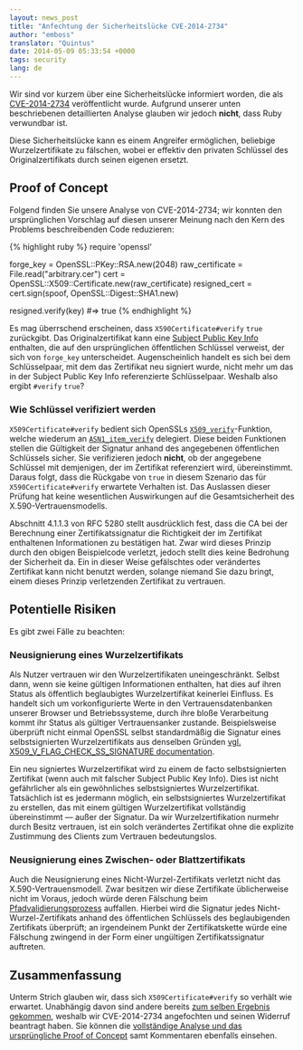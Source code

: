 ```yaml
---
layout: news_post
title: "Anfechtung der Sicherheitslücke CVE-2014-2734"
author: "emboss"
translator: "Quintus"
date: 2014-05-09 05:33:54 +0000
tags: security
lang: de
---
```


Wir sind vor kurzem über eine Sicherheitslücke informiert worden, die
als
[CVE-2014-2734](http://cve.mitre.org/cgi-bin/cvename.cgi?name=CVE-2014-2734)
veröffentlicht wurde. Aufgrund unserer unten beschriebenen
detaillierten Analyse glauben wir jedoch **nicht**, dass Ruby
verwundbar ist.

Diese Sicherheitslücke kann es einem Angreifer ermöglichen, beliebige
Wurzelzertifikate zu fälschen, wobei er effektiv den privaten
Schlüssel des Originalzertifikats durch seinen eigenen ersetzt.

## Proof of Concept

Folgend finden Sie unsere Analyse von CVE-2014-2734; wir konnten den
ursprünglichen Vorschlag auf diesen unserer Meinung nach den Kern des
Problems beschreibenden Code reduzieren:

{% highlight ruby %}
require 'openssl'

forge_key = OpenSSL::PKey::RSA.new(2048)
raw_certificate = File.read("arbitrary.cer")
cert = OpenSSL::X509::Certificate.new(raw_certificate)
resigned_cert = cert.sign(spoof, OpenSSL::Digest::SHA1.new)

resigned.verify(key) #=> true
{% endhighlight %}

Es mag überrschend erscheinen, dass `X590Certificate#verify` `true`
zurückgibt. Das Originalzertifikat kann eine [Subject Public Key
Info](http://tools.ietf.org/html/rfc5280#section-4.1.2.7) enthalten,
die auf den ursprünglichen öffentlichen Schlüssel verweist, der sich
von `forge_key` unterscheidet. Augenscheinlich handelt es sich bei dem
Schlüsselpaar, mit dem das Zertifikat neu signiert wurde, nicht mehr um
das in der Subject Public Key Info referenzierte
Schlüsselpaar. Weshalb also ergibt `#verify` `true`?

### Wie Schlüssel verifiziert werden

`X509Certificate#verify` bedient sich OpenSSLs
[`X509_verify`](https://github.com/openssl/openssl/blob/master/crypto/x509/x_all.c#L74)-Funktion,
welche wiederum an
[`ASN1_item_verify`](https://github.com/openssl/openssl/blob/master/crypto/asn1/a_verify.c#L134)
delegiert. Diese beiden Funktionen stellen die Gültigkeit der Signatur
anhand des angegebenen öffentlichen Schlüssels sicher. Sie verifizieren
jedoch **nicht**, ob der angegebene Schlüssel mit demjenigen, der im
Zertifikat referenziert wird, übereinstimmt. Daraus folgt, dass die
Rückgabe von `true` in diesem Szenario das für
`X590Certificate#verify` erwartete Verhalten ist. Das Auslassen dieser
Prüfung hat keine wesentlichen Auswirkungen auf die Gesamtsicherheit
des X.590-Vertrauensmodells.

Abschnitt 4.1.1.3 von RFC 5280 stellt ausdrücklich fest, dass die CA bei der
Berechnung einer Zertifikatssignatur die Richtigkeit der im Zertifikat
enthaltenen Informationen zu bestätigen hat. Zwar wird dieses Prinzip
durch den obigen Beispielcode verletzt, jedoch stellt dies keine
Bedrohung der Sicherheit da. Ein in dieser Weise gefälschtes oder
verändertes Zertifikat kann nicht benutzt werden, solange niemand Sie
dazu bringt, einem dieses Prinzip verletzenden Zertifikat zu vertrauen.

## Potentielle Risiken

Es gibt zwei Fälle zu beachten:

### Neusignierung eines Wurzelzertifikats

Als Nutzer vertrauen wir den Wurzelzertifikaten
uneingeschränkt. Selbst dann, wenn sie keine gültigen Informationen
enthalten, hat dies auf ihren Status als öffentlich beglaubigtes
Wurzelzertifikat keinerlei Einfluss. Es handelt sich um
vorkonfigurierte Werte in den Vertrauensdatenbanken unserer Browser
und Betriebssysteme, durch ihre bloße Verarbeitung kommt ihr Status
als gültiger Vertrauensanker zustande. Beispielsweise überprüft nicht
einmal OpenSSL selbst standardmäßig die Signatur eines selbstsignierten
Wurzelzertifikats aus denselben Gründen [vgl. X509_V_FLAG_CHECK_SS_SIGNATURE
documentation](https://www.openssl.org/docs/crypto/X509_VERIFY_PARAM_set_flags.html).

Ein neu signiertes Wurzelzertifikat wird zu einem de facto
selbstsignierten Zertifikat (wenn auch mit falscher Subject Public Key
Info). Dies ist nicht gefährlicher als ein gewöhnliches
selbstsigniertes Wurzelzertifikat. Tatsächlich ist es jedermann
möglich, ein selbstsigniertes Wurzelzertifikat zu erstellen, das mit
einem gültigen Wurzelzertifikat vollständig übereinstimmt — außer der
Signatur. Da wir Wurzelzertifikation nurmehr durch Besitz vertrauen,
ist ein solch verändertes Zertifikat ohne die explizite Zustimmung des
Clients zum Vertrauen bedeutungslos.

### Neusignierung eines Zwischen- oder Blattzertifikats

Auch die Neusignierung eines Nicht-Wurzel-Zertifikats verletzt nicht
das X.590-Vertrauensmodell. Zwar besitzen wir diese Zertifikate
üblicherweise nicht im Voraus, jedoch würde deren Fälschung beim
[Pfadvalidierungsprozess](http://tools.ietf.org/html/rfc5280#section-6)
auffallen. Hierbei wird die Signatur jedes Nicht-Wurzel-Zertifikats
anhand des öffentlichen Schlüssels des beglaubigenden Zertifikats
überprüft; an irgendeinem Punkt der Zertifikatskette würde eine
Fälschung zwingend in der Form einer ungültigen Zertifikatssignatur
auftreten.

## Zusammenfassung

Unterm Strich glauben wir, dass sich `X509Certificate#verify` so
verhält wie erwartet. Unabhängig davon sind andere bereits [zum selben
Ergebnis gekommen](https://github.com/adrienthebo/cve-2014-2734/),
weshalb wir CVE-2014-2734 angefochten und seinen Widerruf beantragt
haben. Sie können die [vollständige Analyse und das ursprüngliche
Proof of Concept](https://gist.github.com/emboss/91696b56cd227c8a0c13)
samt Kommentaren ebenfalls einsehen.
